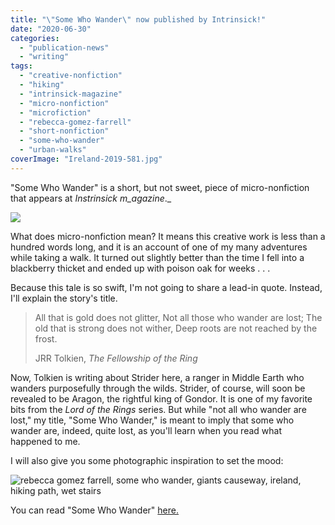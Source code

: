 ```yaml
---
title: "\"Some Who Wander\" now published by Intrinsick!"
date: "2020-06-30"
categories:
  - "publication-news"
  - "writing"
tags:
  - "creative-nonfiction"
  - "hiking"
  - "intrinsick-magazine"
  - "micro-nonfiction"
  - "microfiction"
  - "rebecca-gomez-farrell"
  - "short-nonfiction"
  - "some-who-wander"
  - "urban-walks"
coverImage: "Ireland-2019-581.jpg"
---
```


"Some Who Wander" is a short, but not sweet, piece of micro-nonfiction that appears at _Instrinsick m_agazine_._

![](https://d2ypg8o05lff0b.cloudfront.net/wp-content/uploads/sites/3/2020/06/30024139/intrinsick.png)

What does micro-nonfiction mean? It means this creative work is less than a hundred words long, and it is an account of one of my many adventures while taking a walk. It turned out slightly better than the time I fell into a blackberry thicket and ended up with poison oak for weeks . . .

Because this tale is so swift, I'm not going to share a lead-in quote. Instead, I'll explain the story's title.

> All that is gold does not glitter, Not all those who wander are lost; The old that is strong does not wither, Deep roots are not reached by the frost.
>
> JRR Tolkien, _The Fellowship of the Ring_

Now, Tolkien is writing about Strider here, a ranger in Middle Earth who wanders purposefully through the wilds. Strider, of course, will soon be revealed to be Aragon, the rightful king of Gondor. It is one of my favorite bits from the _Lord of the Rings_ series. But while "not all who wander are lost," my title, "Some Who Wander," is meant to imply that some who wander are, indeed, quite lost, as you'll learn when you read what happened to me.

I will also give you some photographic inspiration to set the mood:

![rebecca gomez farrell, some who wander, giants causeway, ireland, hiking path, wet stairs](https://d2ypg8o05lff0b.cloudfront.net/wp-content/uploads/sites/3/2020/06/30025802/Ireland-2019-581-683x1024.jpg)

You can read "Some Who Wander" [here.](https://www.intrinsick.com/stories/some-who-wander)
